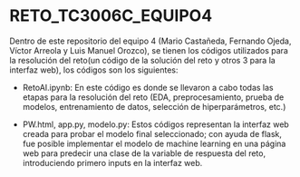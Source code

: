 # RETO_TC3006C_EQUIPO4

Dentro de este repositorio del equipo 4 (Mario Castañeda, Fernando Ojeda, Víctor Arreola y Luis Manuel Orozco), se tienen los códigos utilizados para la resolución del reto(un código de la solución del reto y otros 3 para la interfaz web), los códigos son los siguientes:

- RetoAI.ipynb: En este código es donde se llevaron a cabo todas las etapas para la resolución del reto (EDA, preprocesamiento, prueba de modelos, entrenamiento de datos, selección de hiperparámetros, etc.)
  
- PW.html, app.py, modelo.py: Estos códigos representan la interfaz web creada para probar el modelo final seleccionado; con ayuda de flask, fue posible implementar el modelo de machine learning en una página web para predecir una clase de la variable de respuesta del reto, introduciendo primero inputs en la interfaz web.
